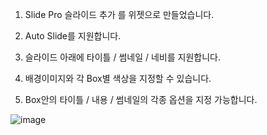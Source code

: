 1. Slide Pro 슬라이드 추가 를 위젯으로 만들었습니다.

2. Auto Slide를 지원합니다.

3. 슬라이드 아래에 타이틀 / 썸네일 / 네비를 지원합니다.

4. 배경이미지와 각 Box별 색상을 지정할 수 있습니다.

5. Box안의 타이틀 / 내용 / 썸네일의 각종 옵션을 지정 가능합니다.

![image](https://github.com/user-attachments/assets/c9eb27e3-cd2b-4a2a-bd9d-76781f9b0602)
